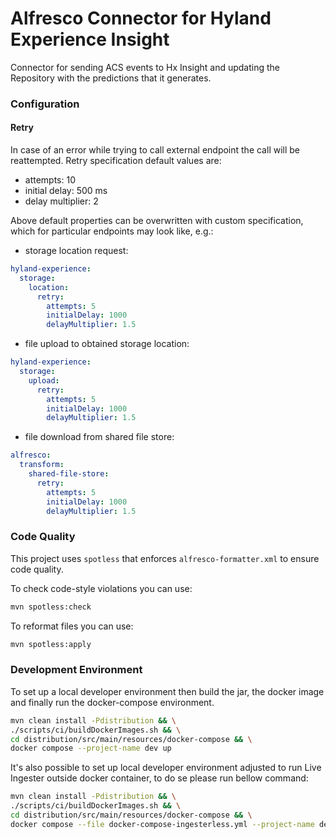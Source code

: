 # Alfresco Connector for Hyland Experience Insight

Connector for sending ACS events to Hx Insight and updating the Repository with the predictions that it generates.

### Configuration

#### Retry
In case of an error while trying to call external endpoint the call will be reattempted.
Retry specification default values are:
- attempts: 10
- initial delay: 500 ms
- delay multiplier: 2

Above default properties can be overwritten with custom specification, which for particular endpoints may look like, e.g.:
- storage location request:
```yaml
hyland-experience:
  storage:
    location:
      retry:
        attempts: 5
        initialDelay: 1000
        delayMultiplier: 1.5
```

- file upload to obtained storage location:
```yaml
hyland-experience:
  storage:
    upload:
      retry:
        attempts: 5
        initialDelay: 1000
        delayMultiplier: 1.5
```

- file download from shared file store:
```yaml
alfresco:
  transform:
    shared-file-store:
      retry:
        attempts: 5
        initialDelay: 1000
        delayMultiplier: 1.5
```

### Code Quality
This project uses `spotless` that enforces `alfresco-formatter.xml` to ensure code quality.

To check code-style violations you can use:
```bash
mvn spotless:check
```
To reformat files you can use:
```bash
mvn spotless:apply
```

### Development Environment

To set up a local developer environment then build the jar, the docker image and finally run the docker-compose environment.

```bash
mvn clean install -Pdistribution && \
./scripts/ci/buildDockerImages.sh && \
cd distribution/src/main/resources/docker-compose && \
docker compose --project-name dev up
```

It's also possible to set up local developer environment adjusted to run Live Ingester outside docker container, to do se please run bellow command:

```bash
mvn clean install -Pdistribution && \
./scripts/ci/buildDockerImages.sh && \
cd distribution/src/main/resources/docker-compose && \
docker compose --file docker-compose-ingesterless.yml --project-name dev up
```
